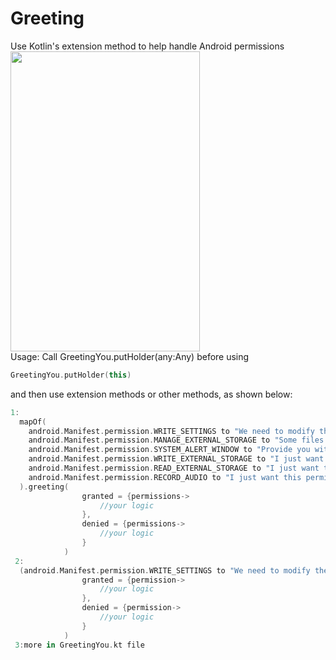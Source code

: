 # Greeting
Use Kotlin's extension method to help handle Android permissions
<br>
<img src="https://i.loli.net/2021/07/31/G6p8UiFcZKwrgBe.png" width="303" height="480"/>
<br>
Usage:
Call GreetingYou.putHolder(any:Any)  before using
```kotlin
GreetingYou.putHolder(this) 
```
and then use extension methods or other methods, as shown below:

```kotlin
1:
  mapOf(
    android.Manifest.permission.WRITE_SETTINGS to "We need to modify the brightness",
    android.Manifest.permission.MANAGE_EXTERNAL_STORAGE to "Some files need to be placed in external storage space but cannot be placed in a specific location",
    android.Manifest.permission.SYSTEM_ALERT_WINDOW to "Provide you with a picture-in-picture effect",
    android.Manifest.permission.WRITE_EXTERNAL_STORAGE to "I just want this permission!",
    android.Manifest.permission.READ_EXTERNAL_STORAGE to "I just want this permission!",
    android.Manifest.permission.RECORD_AUDIO to "I just want this permission!"
  ).greeting(
                granted = {permissions->
                    //your logic
                },
                denied = {permissions->
                    //your logic
                }
            )
 2:      
  (android.Manifest.permission.WRITE_SETTINGS to "We need to modify the brightness").greeting(
                granted = {permission->
                    //your logic
                },
                denied = {permission->
                    //your logic
                }
            )
 3:more in GreetingYou.kt file
```
